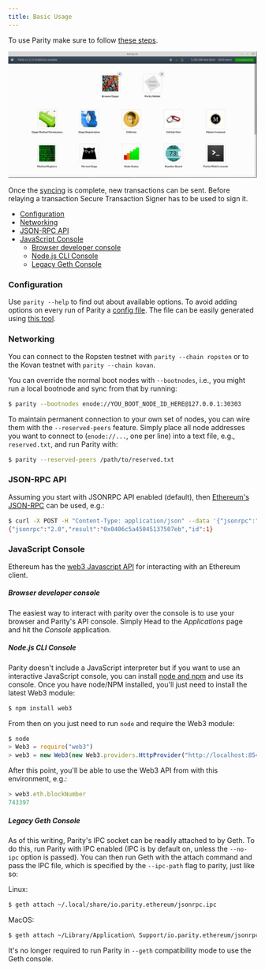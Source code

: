 ```yaml
---
title: Basic Usage
---
```



To use Parity make sure to follow [these steps](https://wiki.parity.io/Parity-Wallet).

![Parity UI](images/parity-UI-0.jpg)

Once the [syncing](Getting-Synced.md) is complete, new transactions can be sent. Before relaying a transaction Secure Transaction Signer has to be used to sign it.

- [Configuration](#configuration)
- [Networking](#networking)
- [JSON-RPC API](#json-rpc-api)
- [JavaScript Console](#javascript-console)
    - [Browser developer console](#browser-developer-console)
    - [Node.js CLI Console](#nodejs-cli-console)
    - [Legacy Geth Console](#legacy-geth-console)


### Configuration

Use `parity --help` to find out about available options. To avoid adding options on every run of Parity a [config file](Configuring-Parity.md#config-file). The file can be easily generated using [this tool](https://paritytech.github.io/parity-config-generator/).

### Networking

You can connect to the Ropsten testnet with `parity --chain ropsten` or to the Kovan testnet with `parity --chain kovan`.

You can override the normal boot nodes with `--bootnodes`, i.e., you might run a local bootnode and sync from that by running:

```bash
$ parity --bootnodes enode://YOU_BOOT_NODE_ID_HERE@127.0.0.1:30303
```

To maintain permanent connection to your own set of nodes, you can wire them with the `--reserved-peers` feature. Simply place all node addresses you want to connect to (`enode://...`, one per line) into a text file, e.g., `reserved.txt`, and run Parity with:

```bash
$ parity --reserved-peers /path/to/reserved.txt
```

### JSON-RPC API

Assuming you start with JSONRPC API enabled (default), then [Ethereum's JSON-RPC](JSONRPC.md) can be used, e.g.:

```bash
$ curl -X POST -H "Content-Type: application/json" --data '{"jsonrpc":"2.0","method":"eth_getBalance","params":["0x0037a6b811ffeb6e072da21179d11b1406371c63", "latest"],"id":1}' http://127.0.0.1:8545
{"jsonrpc":"2.0","result":"0x0406c5a45045137507eb","id":1}
```

### JavaScript Console

Ethereum has the [web3 Javascript API](https://github.com/ethereum/wiki/wiki/JavaScript-API) for interacting with an Ethereum client.

##### Browser developer console

The easiest way to interact with parity over the console is to use your browser and Parity's API console. Simply Head to the _Applications_ page and hit the _Console_ application.

##### Node.js CLI Console

Parity doesn't include a JavaScript interpreter but if you want to use an interactive JavaScript console, you can install [node and npm](http://nodejs.org) and use its console. Once you have node/NPM installed, you'll just need to install the latest Web3 module:

```bash
$ npm install web3
```

From then on you just need to run `node` and require the Web3 module:

```javascript
$ node
> Web3 = require("web3")
> web3 = new Web3(new Web3.providers.HttpProvider("http://localhost:8545"));
```

After this point, you'll be able to use the Web3 API from with this environment, e.g.:

```javascript
> web3.eth.blockNumber
743397
```

##### Legacy Geth Console

As of this writing, Parity's IPC socket can be readily attached to by Geth. To do this, run Parity with IPC enabled (IPC is by default on, unless the `--no-ipc` option is passed). You can then run Geth with the attach command and pass the IPC file, which is specified by the `--ipc-path` flag to parity, just like so:

Linux:
```bash
$ geth attach ~/.local/share/io.parity.ethereum/jsonrpc.ipc
```

MacOS:
```bash
$ geth attach ~/Library/Application\ Support/io.parity.ethereum/jsonrpc.ipc
```

It's no longer required to run Parity in `--geth` compatibility mode to use the Geth console.
